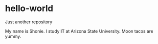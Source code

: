# hello-world
Just another repository

My name is Shonie. I study IT at Arizona State University.
Moon tacos are yummy.
